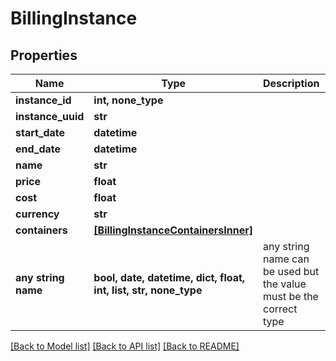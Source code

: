# BillingInstance


## Properties
Name | Type | Description | Notes
------------ | ------------- | ------------- | -------------
**instance_id** | **int, none_type** |  | [optional] 
**instance_uuid** | **str** |  | [optional] 
**start_date** | **datetime** |  | [optional] 
**end_date** | **datetime** |  | [optional] 
**name** | **str** |  | [optional] 
**price** | **float** |  | [optional] 
**cost** | **float** |  | [optional] 
**currency** | **str** |  | [optional] 
**containers** | [**[BillingInstanceContainersInner]**](BillingInstanceContainersInner.md) |  | [optional] 
**any string name** | **bool, date, datetime, dict, float, int, list, str, none_type** | any string name can be used but the value must be the correct type | [optional]

[[Back to Model list]](../README.md#documentation-for-models) [[Back to API list]](../README.md#documentation-for-api-endpoints) [[Back to README]](../README.md)


